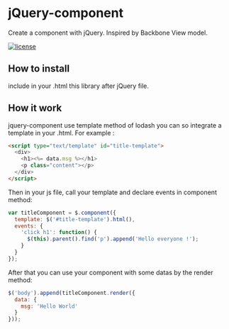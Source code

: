 # jQuery-component

Create a component with jQuery. Inspired by Backbone View model.

[![license](https://img.shields.io/badge/license-MIT%20License-blue.svg)](https://opensource.org/licenses/MIT)

## How to install
include in your .html this library after jQuery file.

## How it work
jquery-component use template method of lodash you can so integrate a template in your .html. For example :
```html
<script type="text/template" id="title-template">
  <div>
    <h1><%= data.msg %></h1>
    <p class="content"></p>
  </div>
</script>
```
Then in your js file, call your template and declare events in component method:
```javascript
var titleComponent = $.component({
  template: $('#title-template').html(),
  events: {
    'click h1': function() {
      $(this).parent().find('p').append('Hello everyone !');
    }
  }
});
```
After that you can use your component with some datas by the render method:
```javascript
$('body').append(titleComponent.render({
  data: {
    msg: 'Hello World'
  }
}));
```
